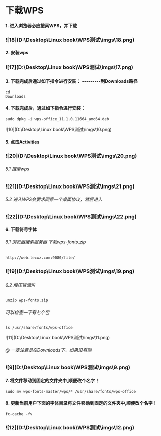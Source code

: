

# 下载WPS



#### 1.		进入浏览器必应搜索WPS，并下载

### ![18](D:\Desktop\Linux book\WPS测试\imgs\18.png)



#### 2.	安装wps



### ![17](D:\Desktop\Linux book\WPS测试\imgs\17.png)

### 

#### 3.	下载完成后通过如下指令进行安装： ---------到Downloads路径

```
cd
Downloads
```

#### 4.	下载完成后，通过如下指令进行安装：

```
sudo dpkg -i wps-office_11.1.0.11664_amd64.deb
```

![10](D:\Desktop\Linux book\WPS测试\imgs\10.png)



#### 5.	点击Activities



### ![20](D:\Desktop\Linux book\WPS测试\imgs\20.png)



###### 5.1	搜索wps

### ![21](D:\Desktop\Linux book\WPS测试\imgs\21.png)



###### 5.2	进入WPS会要求同意一个桌面协议，然后进入

### ![22](D:\Desktop\Linux book\WPS测试\imgs\22.png)



#### 6.	下载符号字体

###### 6.1	浏览器搜索服务器    下载wps-fonts.zip

```
http://web.tecxz.com:9080/file/
```

### ![19](D:\Desktop\Linux book\WPS测试\imgs\19.png)

### 

###### 6.2	解压资源包

```
unzip wps-fonts.zip
```

###### 			可以检查一下有七个包

```
ls /usr/share/fonts/wps-office
```

![11](D:\Desktop\Linux book\WPS测试\imgs\11.png)

###### 		@	一定注意是在Downloads下，如果没有则

### ![9](D:\Desktop\Linux book\WPS测试\imgs\9.png)

#### 7.	将文件移动到固定的文件夹中,顺便改个名字！

```
sudo mv wps-fonts-master/wps/* /usr/share/fonts/wps-office
```

#### 8.	更新当前用户下面的字体目录将文件移动到固定的文件夹中,顺便改个名字！

```
fc-cache -fv
```

### ![12](D:\Desktop\Linux book\WPS测试\imgs\12.png)